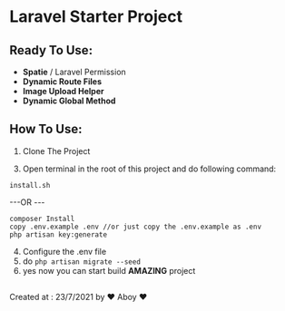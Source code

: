 # Laravel Starter Project

## Ready To Use:
- **Spatie** / Laravel Permission
- **Dynamic Route Files**
- **Image Upload Helper** 
- **Dynamic Global Method**

## How To Use:
1. Clone The Project
<!-- 2. Add your new project git remote url by following command on terminal in the root of this project:
~~~
.\newGit.bat "YOUR_GIT_REPOSITORY_URL"
~~~
---OR---
~~~
git remote rm origin
git remote add origin "YOUR_GIT_REPOSITORY_URL"
~~~ -->

3. Open terminal in the root of this project and do following command:
~~~
install.sh
~~~
---OR ---
~~~
composer Install
copy .env.example .env //or just copy the .env.example as .env
php artisan key:generate
~~~
4. Configure the .env file
5. do `php artisan migrate --seed`
6. yes now you can start build **AMAZING** project
##
Created at : 23/7/2021 by ❤ Aboy ❤

